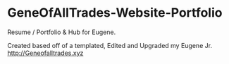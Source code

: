 # GeneOfAllTrades-Website-Portfolio
Resume / Portfolio &amp; Hub for Eugene.

Created based off of a templated, Edited and Upgraded my Eugene Jr.
http://Geneofalltrades.xyz
